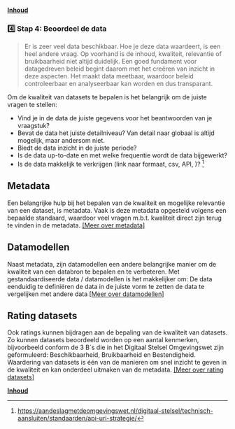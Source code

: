**[Inhoud](ToC.md)**

### :four: Stap 4: Beoordeel de data

> Er is zeer veel data beschikbaar. Hoe je deze data waardeert, is een heel andere vraag. Op voorhand is de inhoud, kwaliteit, relevantie of bruikbaarheid niet altijd duidelijk. Een goed fundament voor datagedreven beleid begint daarom met het creëren van inzicht in deze aspecten. Het maakt data meetbaar, waardoor beleid controleerbaar en analyseerbaar kan worden en dus transparant.

Om de kwaliteit van datasets te bepalen is het belangrijk om de juiste vragen te stellen:

+ Vind je in de data de juiste gegevens voor het beantwoorden van je vraagstuk?
+ Bevat de data het juiste detailniveau? Van detail naar globaal is altijd mogelijk, maar andersom niet.
+ Biedt de data inzicht in de juiste periode?
+ Is de data up-to-date en met welke frequentie wordt de data bijgewerkt? 
+ Is de data makkelijk te verkrijgen (link naar formaat, csv, API, )? [^1]
[^1]: https://aandeslagmetdeomgevingswet.nl/digitaal-stelsel/technisch-aansluiten/standaarden/api-uri-strategie/

## Metadata
Een belangrijke hulp bij het bepalen van de kwaliteit en mogelijke relevantie van een dataset, is metadata. Vaak is deze metadata opgesteld volgens een bepaalde standaard, waardoor veel vragen m.b.t. kwaliteit direct zijn terug te vinden in de metadata.
[[Meer over metadata]]( metamorphoses_metadata.md)

## Datamodellen
Naast metadata, zijn datamodellen een andere belangrijke manier om de kwaliteit van een databron te bepalen en te verbeteren.
Met gestandaardiseerde data / datamodellen is het makkelijker om:
	De data eenduidig te definiëren
	de data in de juiste vorm te zetten
	de data te vergelijken met andere data
[[Meer over datamodellen]]( metamorphoses_datamodellen)

## Rating datasets
Ook ratings kunnen bijdragen aan de bepaling van de kwaliteit van datasets.
Zo kunnen datasets beoordeeld worden op een aantal kenmerken, bijvoorbeeld conform de 3 B´s die in het Digitaal Stelsel Omgevingswet zijn geformuleerd: Beschikbaarheid, Bruikbaarheid en Bestendigheid. Waardering van datasets is één van de manieren om snel inzicht te geven in de kwaliteit en kan onderdeel uitmaken van de metadata.
[[Meer over rating datasets]]( metamorphoses_rating_datasets)

**[Inhoud](ToC.md)**
